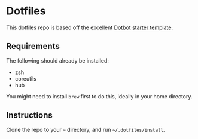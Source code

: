 # Dotfiles

This dotfiles repo is based off the excellent [Dotbot][dotbot] [starter template][dotfiles_template].

## Requirements

The following should already be installed:

- zsh
- coreutils
- hub

You might need to install `brew` first to do this, ideally in your home directory.

## Instructions

Clone the repo to your `~` directory, and run `~/.dotfiles/install`.

[dotbot]: https://github.com/anishathalye/dotbot
[dotfiles_template]: https://github.com/anishathalye/dotfiles_template
